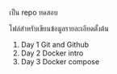 เป็น repo ทดสอบ


ไฟล์สำหรับเขียนข้อมูลรายละเอียดตั้งต้น
1. Day 1 Git and Github
2. Day 2 Docker intro
3. Day 3 Docker compose
